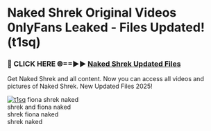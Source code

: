 # Naked Shrek Original Videos 0nlyFans Leaked - Files Updated! (t1sq)

<h3>🔴 CLICK HERE 🌐==►► <a href="https://tinyurl.com/up5wt9bj" rel="nofollow">Naked Shrek Updated Files</a></h3>

Get Naked Shrek and all content. Now you can access all videos and pictures of Naked Shrek. New Updated Files 2025!

[![t1sq](https://i.imgur.com/ABiUzMV.gif)](https://tinyurl.com/up5wt9bj)
fiona shrek naked<br>
shrek and fiona naked<br>
shrek fiona naked<br>
shrek naked